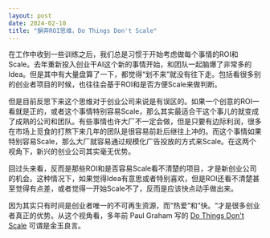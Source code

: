 ```yaml
---
layout: post
date: 2024-02-10
title: "摒弃ROI思维，Do Things Don't Scale"
---
```


在工作中收到一些训练之后，我们总是习惯于开始考虑做每个事情的ROI和Scale。去年重新投入创业干AI这个新的事情开始，和团队一起脑爆了非常多的Idea。但是其中有大量盘算了一下，都觉得“划不来”就没有往下走。包括看很多别的创业者项目的时候，也往往会基于ROI和是否方便Scale来做判断。

但是目前反思下来这个思维对于创业公司来说是有误区的。如果一个创意的ROI一看就是正的，或者这个事情特别容易Scale，那么其实最适合干这个事儿的就变成了成熟的公司和团队。有些事情也许大厂不一定会做，但是只要有边际利润，很多在市场上觅食的打熬下来几年的团队是很容易前赴后继往上冲的。而这个事情如果特别容易Scale，那么大厂就容易通过规模化广告投放的方式来Scale。在这两个视角下，新兴的创业公司其实毫无优势。

回过头来看，反而是那些ROI和是否容易Scale看不清楚的项目，才是新创业公司的机会。这种情况下，如果觉得Idea有意思或者特别喜欢，但是ROI还看不清楚甚至觉得有点差，或者觉得一开始Scale不了，反而是应该快点动手做出来。

因为其实只有时间是创业者唯一的不可再生资源，而“热爱”和”快。“才是很多创业者真正的优势。从这个视角看，多年前 Paul Graham 写的 [Do Things Don't Scale](https://paulgraham.com/ds.html) 可谓是金玉良言。

